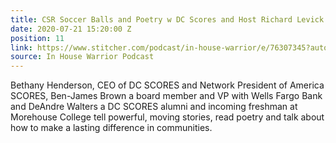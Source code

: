 ```yaml
---
title: CSR Soccer Balls and Poetry w DC Scores and Host Richard Levick
date: 2020-07-21 15:20:00 Z
position: 11
link: https://www.stitcher.com/podcast/in-house-warrior/e/76307345?autoplay=true
source: In House Warrior Podcast
---
```


Bethany Henderson, CEO of DC SCORES and Network President of America SCORES, Ben-James Brown a board member and VP with Wells Fargo Bank and DeAndre Walters a DC SCORES alumni and incoming freshman at Morehouse College tell powerful, moving stories, read poetry and talk about how to make a lasting difference in communities.